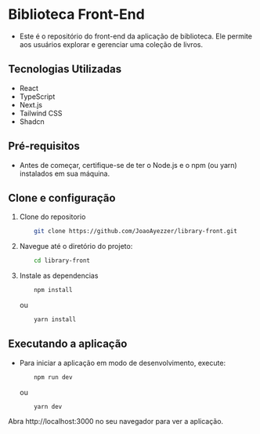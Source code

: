 # Biblioteca Front-End

- Este é o repositório do front-end da aplicação de biblioteca. Ele permite aos usuários explorar e gerenciar uma coleção de livros.

## Tecnologias Utilizadas

- React
- TypeScript
- Next.js
- Tailwind CSS
- Shadcn

## Pré-requisitos

- Antes de começar, certifique-se de ter o Node.js e o npm (ou yarn) instalados em sua máquina.

## Clone e configuração

1. Clone do repositorio

   ```bash
       git clone https://github.com/JoaoAyezzer/library-front.git
   ```

2. Navegue até o diretório do projeto:
   ```bash
       cd library-front
   ```
3. Instale as dependencias
   ```bash
       npm install
   ```
   ou
   ```bash
       yarn install
   ```

## Executando a aplicação

- Para iniciar a aplicação em modo de desenvolvimento, execute:

  ```bash
      npm run dev
  ```

  ou

  ```bash
      yarn dev
  ```

Abra http://localhost:3000 no seu navegador para ver a aplicação.
